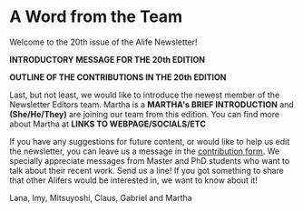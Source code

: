 # A Word from the Team

Welcome to the 20th issue of the Alife Newsletter! 

**INTRODUCTORY MESSAGE FOR THE 20th EDITION**

**OUTLINE OF THE CONTRIBUTIONS IN THE 20th EDITION**

Last, but not least, we would like to introduce the newest member of the Newsletter Editors team. Martha is a **MARTHA's BRIEF INTRODUCTION** and **(She/He/They)** are joining our team from this edition. You can find more about Martha at **LINKS TO WEBPAGE/SOCIALS/ETC**

If you have any suggestions for future content, or would like to help us edit the newsletter, you can leave us a message in the [contribution form](https://forms.gle/jv7FdtdbWVTaTFGd9). We specially appreciate messages from Master and PhD students who want to talk about their recent work. Send us a line! If you got something to share that other Alifers would be interested in, we want to know about it!

Lana, Imy, Mitsuyoshi, Claus, Gabriel and Martha